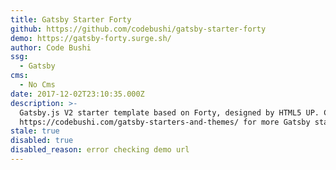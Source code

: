 ```yaml
---
title: Gatsby Starter Forty
github: https://github.com/codebushi/gatsby-starter-forty
demo: https://gatsby-forty.surge.sh/
author: Code Bushi
ssg:
  - Gatsby
cms:
  - No Cms
date: 2017-12-02T23:10:35.000Z
description: >-
  Gatsby.js V2 starter template based on Forty, designed by HTML5 UP. Check out
  https://codebushi.com/gatsby-starters-and-themes/ for more Gatsby starters.
stale: true
disabled: true
disabled_reason: error checking demo url
---
```

